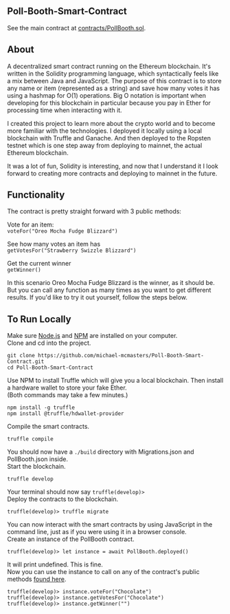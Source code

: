 ## Poll-Booth-Smart-Contract

See the main contract at [contracts/PollBooth.sol](https://github.com/michael-mcmasters/Poll-Booth-Smart-Contract/blob/master/contracts/PollBooth.sol).

## About

A decentralized smart contract running on the Ethereum blockchain. It's written in the Solidity programming language, which syntactically feels like a mix between Java and JavaScript. The purpose of this contract is to store any name or item (represented as a string) and save how many votes it has using a hashmap for O(1) operations. Big O notation is important when developing for this blockchain in particular because you pay in Ether for processing time when interacting with it.

I created this project to learn more about the crypto world and to become more familiar with the technologies. I deployed it locally using a local blockchain with Truffle and Ganache. And then deployed to the Ropsten testnet which is one step away from deploying to mainnet, the actual Ethereum blockchain.

It was a lot of fun, Solidity is interesting, and now that I understand it I look forward to creating more contracts and deploying to mainnet in the future.

## Functionality

The contract is pretty straight forward with 3 public methods:

Vote for an item:
<br>
```voteFor("Oreo Mocha Fudge Blizzard")```

See how many votes an item has
<br>
```getVotesFor("Strawberry Swizzle Blizzard")```

Get the current winner
<br>
```getWinner()```

In this scenario Oreo Mocha Fudge Blizzard is the winner, as it should be. But you can call any function as many times as you want to get different results. If you'd like to try it out yourself, follow the steps below.

## To Run Locally

Make sure [Node.js](https://nodejs.org/en/) and [NPM](https://www.npmjs.com/) are installed on your computer.
<br>
Clone and cd into the project.
```
git clone https://github.com/michael-mcmasters/Poll-Booth-Smart-Contract.git
cd Poll-Booth-Smart-Contract
```

Use NPM to install Truffle which will give you a local blockchain. Then install a hardware wallet to store your fake Ether.
<br>
(Both commands may take a few minutes.)
```
npm install -g truffle
npm install @truffle/hdwallet-provider
```

Compile the smart contracts.
```
truffle compile
```
You should now have a `./build` directory with Migrations.json and PollBooth.json inside.
<br>
Start the blockchain.
```
truffle develop
```
Your terminal should now say `truffle(develop)>`
<br>
Deploy the contracts to the blockchain.
```
truffle(develop)> truffle migrate
```

You can now interact with the smart contracts by using JavaScript in the command line, just as if you were using it in a browser console.
<br>
Create an instance of the PollBooth contract.
```
truffle(develop)> let instance = await PollBooth.deployed()
```
It will print undefined. This is fine.
<br>
Now you can use the instance to call on any of the contract's public methods [found here](https://github.com/michael-mcmasters/Poll-Booth-Smart-Contract/blob/master/contracts/PollBooth.sol).

```
truffle(develop)> instance.voteFor("Chocolate")
truffle(develop)> instance.getVotesFor("Chocolate")
truffle(develop)> instance.getWinner("")
```
